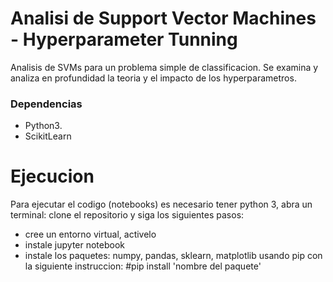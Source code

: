 # Analisi de Support Vector Machines - Hyperparameter Tunning

Analisis de SVMs para un problema simple de classificacion. Se examina y analiza en profundidad la teoria y el impacto de los hyperparametros.

### Dependencias

* Python3.
* ScikitLearn
  
# Ejecucion
Para ejecutar el codigo (notebooks) es necesario tener python 3, abra un terminal: clone el repositorio y siga los siguientes pasos:
- cree un entorno virtual, activelo
- instale jupyter notebook
- instale los paquetes: numpy, pandas, sklearn, matplotlib usando pip con la siguiente instruccion:
 #pip install 'nombre del paquete'
